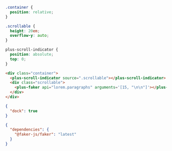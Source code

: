 ```css [style]
.container {
  position: relative;
}

.scrollable {
  height: 20em;
  overflow-y: auto;
}

plus-scroll-indicator {
  position: absolute;
  top: 0;
}
```

```html [template]
<div class="container">
  <plus-scroll-indicator source=".scrollable"></plus-scroll-indicator>
  <div class="scrollable">
    <plus-faker api="lorem.paragraphs" arguments='[15, "\n\n"]'></plus-faker>
  </div>
</div>
```

```json [settings]
{
  "dock": true
}
```

```json [settings]
{
  "dependencies": {
    "@faker-js/faker": "latest"
  }
}
```
